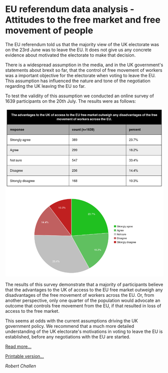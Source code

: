 # EU referendum data analysis - Attitudes to the free market and free movement of people

The EU referendum told us that the majority view of the UK electorate was on the 23rd June was to leave the EU. It does not give us any concrete evidence about motivated the electorate to make that decision. 

There is a widespread assumption in the media, and in the UK government's statements about brexit so far, that the control of free movement of workers was a important objective for the electorate when voting to leave the EU. This assumption has influenced the nature and tone of the negotiation regarding the UK leaving the EU so far. 

To test the validity of this assumption we conducted an online survey of 1639 participants on the 20th July. The results were as follows:

![attitudes to the free market and free movement of people][question1]

[question1]: ./images/question1summary.png "Responses by category"

The results of this survey demonstrate that a majority of participants believe that the advantages to the UK of access to the EU free market outweigh any disadvantages of the free movement of workers across the EU. Or, from another perspective, only one quarter of the population would advocate an outcome that controls free movement from the EU, if that resulted in loss of access to the free market.

This seems at odds with the current assumptions driving the UK government policy.  We recommend that a much more detailed understanding of the UK electorate's motivations in voting to leave the EU is established, before any negotiations with the EU are started.

[Read more...](./detail.md)

[Printable version...](./images/EUReferendumDataAnalysis.pdf)

_Robert Challen_